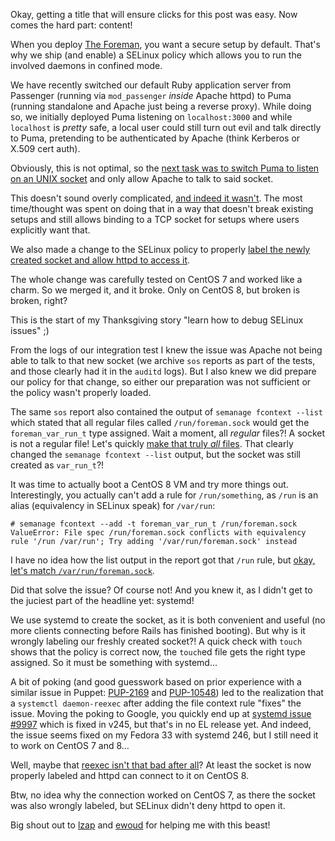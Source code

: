 <!--
.. title: systemd + SELinux = 🔥
.. slug: systemd-+-selinux
.. date: 2020-12-11 18:11:30 UTC
.. tags: english,linux,software,foreman,selinux,systemd,planet-debian
.. category: 
.. link: 
.. description: 
.. type: text
-->

Okay, getting a title that will ensure clicks for this post was easy. Now comes the hard part: content!

When you deploy [The Foreman](https://theforeman.org), you want a secure setup by default. That's why we ship (and enable) a SELinux policy which allows you to run the involved daemons in confined mode.

We have recently switched our default Ruby application server from Passenger (running via `mod_passenger` *inside* Apache httpd) to Puma (running standalone and Apache just being a reverse proxy). While doing so, we initially deployed Puma listening on `localhost:3000` and while `localhost` is *pretty* safe, a local user could still turn out evil and talk directly to Puma, pretending to be authenticated by Apache (think Kerberos or X.509 cert auth).

Obviously, this is not optimal, so the [next task was to switch Puma to listen on an UNIX socket](https://projects.theforeman.org/issues/30803) and only allow Apache to talk to said socket.

This doesn't sound overly complicated, [and indeed it wasn't](https://github.com/theforeman/puppet-foreman/commit/247395005a170cf4a3b462b1532bf30745a332b5). The most time/thought was spent on doing that in a way that doesn't break existing setups and still allows binding to a TCP socket for setups where users explicitly want that.

We also made a change to the SELinux policy to properly [label the newly created socket and allow httpd to access it](https://github.com/theforeman/foreman-selinux/commit/7a8c5abc846c6f968f3cee6a94f787a285c48e2e).

The whole change was carefully tested on CentOS 7 and worked like a charm. So we merged it, and it broke. Only on CentOS 8, but broken is broken, right?

This is the start of my Thanksgiving story "learn how to debug SELinux issues" ;)

From the logs of our integration test I knew the issue was Apache not being able to talk to that new socket (we archive `sos` reports as part of the tests, and those clearly had it in the `auditd` logs). But I also knew we did prepare our policy for that change, so either our preparation was not sufficient or the policy wasn't properly loaded.

The same `sos` report also contained the output of `semanage fcontext --list` which stated that all regular files called `/run/foreman.sock` would get the `foreman_var_run_t` type assigned. Wait a moment, all *regular* files?! A socket is not a regular file! Let's quickly [make that truly *all* files](https://github.com/theforeman/foreman-selinux/commit/a74b2481ce5f716a032741ceb17fa54336df5e6e). That clearly changed the `semanage fcontext --list` output, but the socket was still created as `var_run_t`?!

It was time to actually boot a CentOS 8 VM and try more things out. Interestingly, you actually can't add a rule for `/run/something`, as `/run` is an alias (equivalency in SELinux speak) for `/var/run`:

```console
# semanage fcontext --add -t foreman_var_run_t /run/foreman.sock
ValueError: File spec /run/foreman.sock conflicts with equivalency rule '/run /var/run'; Try adding '/var/run/foreman.sock' instead
```

I have no idea how the list output in the report got that `/run` rule, but [okay, let's match `/var/run/foreman.sock`](https://github.com/theforeman/foreman-selinux/commit/50d4abeb5c5b9ea423b804ee8dfc470d212b440a).

Did that solve the issue? Of course not! And you knew it, as I didn't get to the juciest part of the headline yet: systemd!

We use systemd to create the socket, as it is both convenient and useful (no more clients connecting before Rails has finished booting). But why is it wrongly labeling our freshly created socket?! A quick check with `touch` shows that the policy is correct now, the `touch`ed file gets the right type assigned. So it must be something with systemd…

A bit of poking (and good guesswork based on prior experience with a similar issue in Puppet: [PUP-2169](https://tickets.puppetlabs.com/browse/PUP-2169) and [PUP-10548](https://tickets.puppetlabs.com/browse/PUP-10548)) led to the realization that a `systemctl daemon-reexec` after adding the file context rule "fixes" the issue. Moving the poking to Google, you quickly end up at [systemd issue #9997](https://github.com/systemd/systemd/issues/9997) which is fixed in v245, but that's in no EL release yet. And indeed, the issue seems fixed on my Fedora 33 with systemd 246, but I still need it to work on CentOS 7 and 8…

Well, maybe that [reexec isn't that bad after all](https://github.com/theforeman/foreman-packaging/commit/92a8ffc2ee94bab801e39460c878e220ff2fe367)? At least the socket is now properly labeled and httpd can connect to it on CentOS 8.

Btw, no idea why the connection worked on CentOS 7, as there the socket was also wrongly labeled, but SELinux didn't deny httpd to open it.

Big shout out to [lzap](https://lukas.zapletalovi.com/) and [ewoud](https://github.com/ekohl/) for helping me with this beast!
